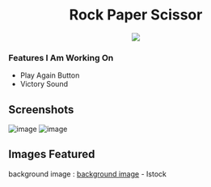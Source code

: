 <div align=center>
<h1 align=center>Rock Paper Scissor</h1>
<p><b></b></p>
<a href=https://Roopaksh1.github.io/Rock-Paper-Scissors><img src=https://img.shields.io/badge/%F0%9F%91%89-LIVE-success></a>
</div>


### Features I Am Working On
- Play Again Button
- Victory Sound

## Screenshots
![image](https://user-images.githubusercontent.com/72032743/185139316-17a4852e-9355-496d-9fe6-f32582bb8264.png)
![image](https://user-images.githubusercontent.com/72032743/185141056-e060be47-86d5-4734-915a-428e1f86a73f.png)

## Images Featured
background image : [background image] - Istock

[background image]: <https://www.istockphoto.com/photo/rock-paper-scissors-gm149424857-20529215?utm_source=pixabay&utm_medium=affiliate&utm_campaign=SRP_image_sponsored&utm_content=http%3A%2F%2Fpixabay.com%2Fimages%2Fsearch%2Frock%2520paper%2520scissor%2F&utm_term=rock+paper+scissor>
